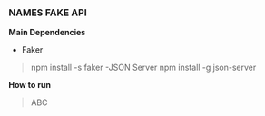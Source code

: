 ### NAMES FAKE API 

**Main Dependencies**

- Faker 
> npm install -s faker
-JSON Server 
> npm install -g json-server

**How to run**

> ABC